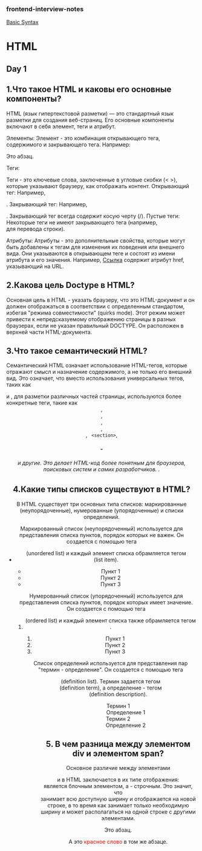 ### frontend-interview-notes
[Basic Syntax](https://www.markdownguide.org/basic-syntax/#lists-1)

# HTML
## Day 1

## 1.Что такое HTML и каковы его основные компоненты? 

HTML (язык гипертекстовой разметки) — это стандартный язык разметки для создания веб-страниц. Его основные компоненты включают в себя элемент, теги и атрибут.

Элементы:
Элемент - это комбинация открывающего тега, содержимого и закрывающего тега. Например: <p>Это абзац.</p>
Теги:

Теги - это ключевые слова, заключенные в угловые скобки (< >), которые указывают браузеру, как отображать контент.
Открывающий тег: Например, <p>.
Закрывающий тег: Например, </p>. Закрывающий тег всегда содержит косую черту (/).
Пустые теги: Некоторые теги не имеют закрывающего тега (например, <br> для перевода строки).

Атрибуты:
Атрибуты - это дополнительные свойства, которые могут быть добавлены к тегам для изменения их поведения или внешнего вида. Они указываются в открывающем теге и состоят из имени атрибута и его значения. Например, <a href="https://www.example.com">Ссылка</a> содержит атрибут href, указывающий на URL.

## 2.Какова цель Doctype в HTML?

Основная цель <!DOCTYPE html> в HTML - указать браузеру, что это HTML-документ и он должен отображаться в соответствии с определенным стандартом, избегая "режима совместимости" (quirks mode). Этот режим может привести к непредсказуемому отображению страницы в разных браузерах, если не указан правильный DOCTYPE. Он расположен в верхней части HTML-документа.

## 3.Что такое семантический HTML?

Семантический HTML означает использование HTML-тегов, которые отражают смысл и назначение содержимого, а не только его внешний вид. Это означает, что вместо использования универсальных тегов, таких как <div> и <span>, для разметки различных частей страницы, используются более конкретные теги, такие как <header>, <nav>, <article>, <aside>, <footer>, ` <section>`, <h1> - <h6> и другие. Это делает HTML-код более понятным для браузеров, поисковых систем и самих разработчиков. .

## 4.Какие типы списков существуют в HTML?

В HTML существует три основных типа списков: маркированные (неупорядоченные), нумерованные (упорядоченные) и списки определений.

Маркированный список (неупорядоченный) используется для представления списка пунктов, порядок которых не важен. Он создается с помощью тега <ul> (unordered list) и каждый элемент списка обрамляется тегом <li> (list item).

<!-- Маркированный список -->
<ul>
  <li>Пункт 1</li>
  <li>Пункт 2</li>
  <li>Пункт 3</li>
</ul>

Нумерованный список (упорядоченный) используется для представления списка пунктов, порядок которых имеет значение. Он создается с помощью тега <ol> (ordered list) и каждый элемент списка также обрамляется тегом <li>.

<!-- Нумерованный список -->
<ol>
  <li>Пункт 1</li>
  <li>Пункт 2</li>
  <li>Пункт 3</li>
</ol>

Список определений используется для представления пар "термин - определение". Он создается с помощью тега <dl> (definition list). Термин задается тегом <dt> (definition term), а определение - тегом <dd> (definition description).

<!-- Список определений -->
<dl>
  <dt>Термин 1</dt>
  <dd>Определение 1</dd>
  <dt>Термин 2</dt>
  <dd>Определение 2</dd>
</dl>

## 5.  В чем разница между элементом div и элементом span?

Основное различие между элементами <div> и <span> в HTML заключается в их типе отображения: <div> является блочным элементом, а <span> - строчным. Это значит, что <div> занимает всю доступную ширину и отображается на новой строке, в то время как <span> занимает только необходимую ширину и может располагаться на одной строке с другими элементами.

<div>
  <p>Это абзац.</p>
  <p>А это <span style="color: red;">красное слово</span> в том же абзаце.</p>
</div>
